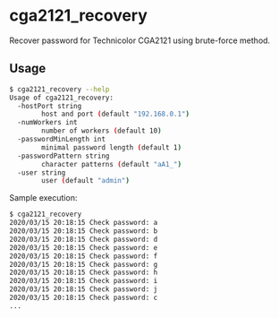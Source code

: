 # cga2121_recovery

Recover password for Technicolor CGA2121 using brute-force method.

## Usage

```bash
$ cga2121_recovery --help
Usage of cga2121_recovery:
  -hostPort string
    	host and port (default "192.168.0.1")
  -numWorkers int
    	number of workers (default 10)
  -passwordMinLength int
    	minimal password length (default 1)
  -passwordPattern string
    	character patterns (default "aA1_")
  -user string
    	user (default "admin")
```

Sample execution:

```bash
$ cga2121_recovery
2020/03/15 20:18:15 Check password: a
2020/03/15 20:18:15 Check password: b
2020/03/15 20:18:15 Check password: d
2020/03/15 20:18:15 Check password: e
2020/03/15 20:18:15 Check password: f
2020/03/15 20:18:15 Check password: g
2020/03/15 20:18:15 Check password: h
2020/03/15 20:18:15 Check password: i
2020/03/15 20:18:15 Check password: j
2020/03/15 20:18:15 Check password: c
...
```
